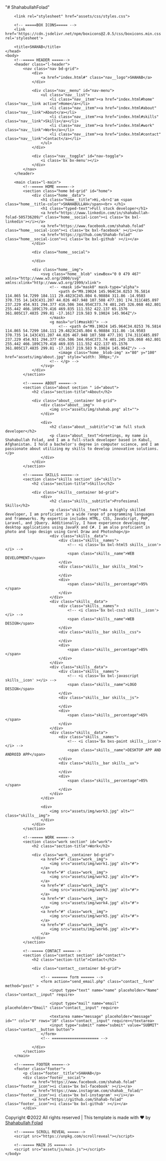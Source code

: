 "# ShahabullahFolad" 


        <link rel="stylesheet" href="assets/css/styles.css">

        <!-- =====BOX ICONS===== -->
        <link href='https://cdn.jsdelivr.net/npm/boxicons@2.0.5/css/boxicons.min.css' rel='stylesheet'>

        <title>SHAHAB</title>
    </head>
    <body>
        <!--===== HEADER =====-->
        <header class="l-header">
            <nav class="nav bd-grid">
                <div>
                    <a href="index.html#" class="nav__logo">SHAHAB</a>
                </div>

                <div class="nav__menu" id="nav-menu">
                    <ul class="nav__list">
                        <li class="nav__item"><a href="index.html#home" class="nav__link active">Home</a></li>
                        <li class="nav__item"><a href="index.html#about" class="nav__link">About</a></li>
                        <li class="nav__item"><a href="index.html#skills" class="nav__link">Skills</a></li>
                        <li class="nav__item"><a href="index.html#work" class="nav__link">Work</a></li>
                        <li class="nav__item"><a href="index.html#contact" class="nav__link">Contact</a></li>
                    </ul>
                </div>

                <div class="nav__toggle" id="nav-toggle">
                    <i class='bx bx-menu'></i>
                </div>
            </nav>
        </header>

        <main class="l-main">
            <!--===== HOME =====-->
            <section class="home bd-grid" id="home">
                <div class="home__data">
                    <h1 class="home__title">Hi,<br>I'am <span class="home__title-color">SHAHABULLAH</span><br> </h1>
                    <h1 class="typed-text">Full stuck developer</h1>
                    <a href="https://www.linkedin.com/in/shahabullah-folad-505736209/" class="home__social-icon"><i class='bx bxl-linkedin'></i></a>
                    <a href="https://www.facebook.com/shahab.folad" class="home__social-icon"><i class='bx bxl-facebook' ></i></a>
                    <a href="https://github.com/Shahab-folad" class="home__social-icon"><i class='bx bxl-github' ></i></a>
                </div>

                <div class="home__social">
                    
                </div>

                <div class="home__img">
                    <svg class="home__blob" viewBox="0 0 479 467" xmlns="http://www.w3.org/2000/svg" xmlns:xlink="http://www.w3.org/1999/xlink">
                        <!-- <mask id="mask0" mask-type="alpha">
                            <path d="M9.19024 145.964C34.0253 76.5814 114.865 54.7299 184.111 29.4823C245.804 6.98884 311.86 -14.9503 370.735 14.143C431.207 44.026 467.948 107.508 477.191 174.311C485.897 237.229 454.931 294.377 416.506 344.954C373.74 401.245 326.068 462.801 255.442 466.189C179.416 469.835 111.552 422.137 65.1576 361.805C17.4835 299.81 -17.1617 219.583 9.19024 145.964Z"/>
                        </mask>
                        <g mask="url(#mask0)"> -->
                            <!-- <path d="M9.19024 145.964C34.0253 76.5814 114.865 54.7299 184.111 29.4823C245.804 6.98884 311.86 -14.9503 370.735 14.143C431.207 44.026 467.948 107.508 477.191 174.311C485.897 237.229 454.931 294.377 416.506 344.954C373.74 401.245 326.068 462.801 255.442 466.189C179.416 469.835 111.552 422.137 65.1576 361.805C17.4835 299.81 -17.1617 219.583 9.19024 145.964Z"/> -->
                            <image class="home__blob-img" x="80" y="100" href="assets/img/about.jpg" style="width: 300px;"/>
                        <!-- </g> -->
                    </svg>
                </div>
            </section>

            <!--===== ABOUT =====-->
            <section class="about section " id="about">
                <h2 class="section-title">About</h2>

                <div class="about__container bd-grid">
                    <div class="about__img">
                        <img src="assets/img/shahab.png" alt="">
                    </div>
                    
                    <div>
                        <h2 class="about__subtitle">I'am full stuck developer</h2>
                        <p class="about__text">Greetings, my name is Shahabullah Folad, and I am a full-stack developer based in Kabul, Afghanistan. I hold a bachelor's degree in computer science, and I am passionate about utilizing my skills to develop innovative solutions.</p>           
                    </div>                                   
                </div>
            </section>

            <!--===== SKILLS =====-->
            <section class="skills section" id="skills">
                <h2 class="section-title">Skills</h2>

                <div class="skills__container bd-grid">          
                    <div>
                        <h2 class="skills__subtitle">Profesional Skills</h2>
                        <p class="skills__text">As a highly skilled developer, I am proficient in a wide range of programming languages and frameworks. My expertise includes HTML, CSS, JavaScript, PHP, Laravel, and jQuery. Additionally, I have experience developing desktop applications using JavaFX and C#. I am also proficient in photo and logo design using Corel Draw and Photoshop</p>
                        <div class="skills__data">
                            <div class="skills__names">
                                <!-- <i class='bx bxl-html5 skills__icon'></i> -->
                                <span class="skills__name">WEB DEVELOPMENT</span>
                            </div>
                            <div class="skills__bar skills__html">

                            </div>
                            <div>
                                <span class="skills__percentage">95%</span>
                            </div>
                        </div>
                        <div class="skills__data">
                            <div class="skills__names">
                                <!-- <i class='bx bxl-css3 skills__icon'></i> -->
                                <span class="skills__name">WEB DESIGN</span>
                            </div>
                            <div class="skills__bar skills__css">
                                
                            </div>
                            <div>
                                <span class="skills__percentage">85%</span>
                            </div>
                        </div>
                        <div class="skills__data">
                            <div class="skills__names">
                                <!-- <i class='bx bxl-javascript skills__icon' ></i> -->
                                <span class="skills__name">LOGO DESIGN</span>
                            </div>
                            <div class="skills__bar skills__js">
                                
                            </div>
                            <div>
                                <span class="skills__percentage">65%</span>
                            </div>
                        </div>
                        <div class="skills__data">
                            <div class="skills__names">
                                <!-- <i class='bx bxs-paint skills__icon'></i> -->
                                <span class="skills__name">DESKTOP APP AND ANDROID APP</span>
                            </div>
                            <div class="skills__bar skills__ux">
                                
                            </div>
                            <div>
                                <span class="skills__percentage">85%</span>
                            </div>
                        </div>
                    </div>
                    
                    <div>              
                        <img src="assets/img/work3.jpg" alt="" class="skills__img">
                    </div>
                </div>
            </section>

            <!--===== WORK =====-->
            <section class="work section" id="work">
                <h2 class="section-title">Work</h2>

                <div class="work__container bd-grid">
                    <a href="#" class="work__img">
                        <img src="assets/img/work1.jpg" alt="#">
                    </a>
                    <a href="#" class="work__img">
                        <img src="assets/img/work2.jpg" alt="#">
                    </a>
                    <a href="#" class="work__img">
                        <img src="assets/img/work3.jpg" alt="#">
                    </a>
                    <a href="#" class="work__img">
                        <img src="assets/img/work4.jpg" alt="#">
                    </a>
                    <a href="#" class="work__img">
                        <img src="assets/img/work5.jpg" alt="#">
                    </a>
                    <a href="#" class="work__img">
                        <img src="assets/img/work6.jpg" alt="#">
                    </a>
                </div>
            </section>

            <!--===== CONTACT =====-->
            <section class="contact section" id="contact">
                <h2 class="section-title">Contact</h2>

                <div class="contact__container bd-grid">

                    <!-- ======= form ====== -->
                    <form action="send_email.php" class="contact__form" method="post" >
                        <input type="text" name="name" placeholder="Name" class="contact__input" require>

                        <input type="mail" name="email" placeholder="Email" class="contact__input" require>

                        <textarea name="message" placeholder="message" id="" cols="0" rows="10" class="contact__input" require></textarea>
                        <input type="submit" name="submit" value="SUBMIT" class="contact__button button">
                    </form>
                    <!-- ===================== -->

                </div>
            </section>
        </main>

        <!--===== FOOTER =====-->
        <footer class="footer">
            <p class="footer__title">SHAHAB</p>
            <div class="footer__social">
                <a href="https://www.facebook.com/shahab.folad" class="footer__icon"><i class='bx bxl-facebook' ></i></a>
                <a href="https://www.instagram.com/shahab__folad/" class="footer__icon"><i class='bx bxl-instagram' ></i></a>
                <a href="https://github.com/Shahab-folad" class="footer__icon"><i class='bx bxl-github' ></i></a>
            </div>
<p>Copyright ©2022 All rights reserved | This template is made with ♥ <i class="fas fa-heart"></i> by <a href="https://hackerbro.in" target="_blank" rel="noopener noreferrer">Shahabullah Folad</a></p>

</footer>


        <!--===== SCROLL REVEAL =====-->
        <script src="https://unpkg.com/scrollreveal"></script>

        <!--===== MAIN JS =====-->
        <script src="assets/js/main.js"></script>
    </body>
</html>
